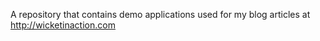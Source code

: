 A repository that contains demo applications used for my blog articles at http://wicketinaction.com

